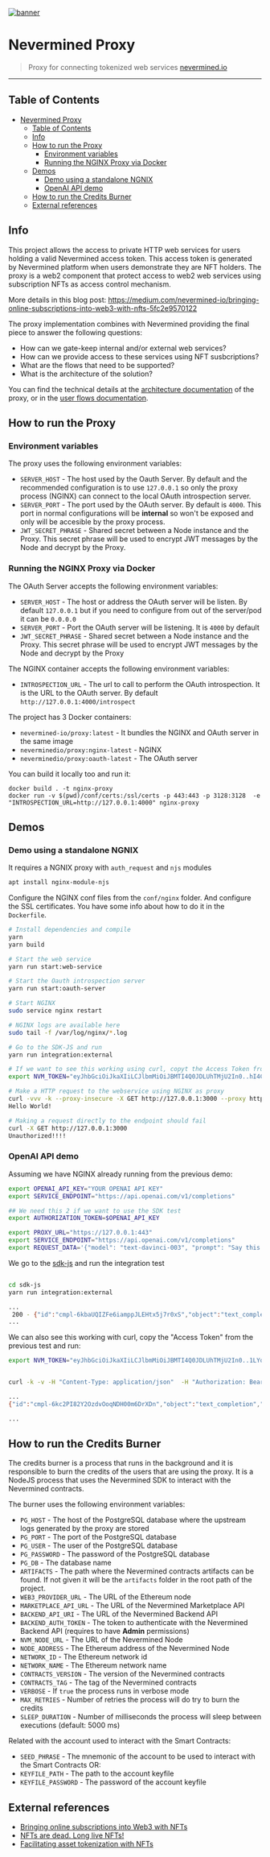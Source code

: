 [![banner](https://raw.githubusercontent.com/nevermined-io/assets/main/images/logo/banner_logo.png)](https://nevermined.io)

# Nevermined Proxy

> Proxy for connecting tokenized web services
> [nevermined.io](https://nevermined.io)

---

## Table of Contents

- [Nevermined Proxy](#nevermined-proxy)
  - [Table of Contents](#table-of-contents)
  - [Info](#info)
  - [How to run the Proxy](#how-to-run-the-proxy)
    - [Environment variables](#environment-variables)
    - [Running the NGINX Proxy via Docker](#running-the-nginx-proxy-via-docker)
  - [Demos](#demos)
    - [Demo using a standalone NGNIX](#demo-using-a-standalone-ngnix)
    - [OpenAI API demo](#openai-api-demo)
  - [How to run the Credits Burner](#how-to-run-the-credits-burner)
  - [External references](#external-references)

## Info

This project allows the access to private HTTP web services for users holding a valid Nevermined access token. This access token is
generated by Nevermined platform when users demonstrate they are NFT holders. The proxy is a web2 component that protect access
to web2 web services using subscription NFTs as access control mechanism.

More details in this blog post:
https://medium.com/nevermined-io/bringing-online-subscriptions-into-web3-with-nfts-5fc2e9570122

The proxy implementation combines with Nevermined providing the final piece to answer the following questions:

- How can we gate-keep internal and/or external web services?
- How can we provide access to these services using NFT susbcriptions?
- What are the flows that need to be supported?
- What is the architecture of the solution?

You can find the technical details at the [architecture documentation](docs/index.mdx) of the proxy, or in the [user flows documentation](docs/user-flows.md).

## How to run the Proxy

### Environment variables

The proxy uses the following environment variables:

- `SERVER_HOST` - The host used by the Oauth Server. By default and the recommended configuration is to use `127.0.0.1` so only the proxy process (NGINX) can connect to the local OAuth introspection server.
- `SERVER_PORT` - The port used by the OAuth server. By default is `4000`. This port in normal configurations will be **internal** so won't be exposed and only will be accesible by the proxy process.
- `JWT_SECRET_PHRASE` - Shared secret between a Node instance and the Proxy. This secret phrase will be used to encrypt JWT messages by the Node and decrypt by the Proxy.

### Running the NGINX Proxy via Docker

The OAuth Server accepts the following environment variables:

- `SERVER_HOST` - The host or address the OAuth server will be listen. By default `127.0.0.1` but if you need to configure from out of the server/pod it can be `0.0.0.0`
- `SERVER_PORT` - Port the OAuth server will be listening. It is `4000` by default
- `JWT_SECRET_PHRASE` - Shared secret between a Node instance and the Proxy. This secret phrase will be used to encrypt JWT messages by the Node and decrypt by the Proxy

The NGINX container accepts the following environment variables:

- `INTROSPECTION_URL` - The url to call to perform the OAuth introspection. It is the URL to the OAuth server. By default `http://127.0.0.1:4000/introspect`

The project has 3 Docker containers:

- `nevermined-io/proxy:latest` - It bundles the NGINX and OAuth server in the same image
- `neverminedio/proxy:nginx-latest` - NGINX
- `neverminedio/proxy:oauth-latest` - The OAuth server

You can build it locally too and run it:

```
docker build . -t nginx-proxy
docker run -v $(pwd)/conf/certs:/ssl/certs -p 443:443 -p 3128:3128  -e "INTROSPECTION_URL=http://127.0.0.1:4000" nginx-proxy
```

## Demos

### Demo using a standalone NGNIX

It requires a NGNIX proxy with `auth_request` and `njs` modules

```bash
apt install nginx-module-njs
```

Configure the NGINX conf files from the `conf/nginx` folder. And configure the SSL certificates. You have some info about how to do it in the `Dockerfile`.

```bash
# Install dependencies and compile
yarn
yarn build

# Start the web service
yarn run start:web-service

# Start the Oauth introspection server
yarn run start:oauth-server

# Start NGINX
sudo service nginx restart

# NGINX logs are available here
sudo tail -f /var/log/nginx/*.log

# Go to the SDK-JS and run
yarn run integration:external

# If we want to see this working using curl, copyt the Access Token from the previous test and export as `NVM_TOKEN` env var
export NVM_TOKEN="eyJhbGciOiJkaXIiLCJlbmMiOiJBMTI4Q0JDLUhTMjU2In0..hI4CMYSs0tqFYdof4hFiUw.2jK41Lgpua6XKZtFvqwjQS3gJDbSs0DVDMNnSW55NVOKVqQqBA1RE2InYpUY3aVJsqdsQ1nT5KpNH-MfwCyk85paoMSTiuHOW1t0bN8dB7PwyMkM5Ubf-8bg3q3rIEpDT7QtQ2M7YbP1t3HL8jhJZDStJ_2AYnumUvCVmKDtPUe_FmVdPcW66ta-d3YWKXkwKN1Ajrdnlsav58f-u6wE-qck_UtzqMpOI1ePmK3I-FBTYtSnpyUZrQu3XOXV2TR23kKaUtclhSdtHSMQHug__5Oe2Ibo3QI0AauThAHD6q98BL3iZn9fH2aCsUP2uFifRc0kC2PrWCz1F1upmaKWg2oJ9Yh9YADA95mcOjH_KSM.7tYdcSQ-AS9zdROBRUOh1g"

# Make a HTTP request to the webservice using NGINX as proxy
curl -vvv -k --proxy-insecure -X GET http://127.0.0.1:3000 --proxy http://127.0.0.1:3128 -H "Authorization: Bearer $NVM_TOKEN"
Hello World!

# Making a request directly to the endpoint should fail
curl -X GET http://127.0.0.1:3000
Unauthorized!!!!

```

### OpenAI API demo

Assuming we have NGINX already running from the previous demo:

```bash
export OPENAI_API_KEY="YOUR OPENAI API KEY"
export SERVICE_ENDPOINT="https://api.openai.com/v1/completions"

## We need this 2 if we want to use the SDK test
export AUTHORIZATION_TOKEN=$OPENAI_API_KEY

export PROXY_URL="https://127.0.0.1:443"
export SERVICE_ENDPOINT="https://api.openai.com/v1/completions"
export REQUEST_DATA='{"model": "text-davinci-003", "prompt": "Say this is a test", "temperature": 0, "max_tokens": 7}'
```

We go to the [sdk-js](https://github.com/nevermined-io/sdk-js/) and run the integration test

```bash

cd sdk-js
yarn run integration:external

...
 200 - {"id":"cmpl-6kbaUQIZFe6iamppJLEHtx5j7r0xS","object":"text_completion","created":1676565594,"model":"text-davinci-003","choices":[{"text":"\n\nThis is indeed a test","index":0,"logprobs":null,"finish_reason":"length"}],"usage":{"prompt_tokens":5,"completion_tokens":7,"total_tokens":12}}
...

```

We can also see this working with curl, copy the "Access Token" from the previous test and run:

```bash
export NVM_TOKEN="eyJhbGciOiJkaXIiLCJlbmMiOiJBMTI4Q0JDLUhTMjU2In0..1LYqALYanLBQPmsMvPP0ug.For0wiUUMVUAxB6vvhhSjCjSucfb8dgf5pz3v-YJPxiDZ5QMr7oB5ShSUh9OErlDShmqumd-rWRcqfXuns7R6FvDMC457jTZe6P2YyFZ_rsU3TLBiv6cyF7Br3B-wshZIaG_MiKoCZqZQJXtIbZhIx4TXdtJc7yKLSRkMP_-kSMROLKlrKuwWuLow6_5G-aOyqJkU0CdZJ-iEY42eh4L0YYALZ3LZlDII-Wv45pPm6Yki3DcgCYfpZ7zSEHJpoSXm3wCB4FJ7enKPxQ02ViRMwwJldvQzrPO2XMbGAmg7OVxMN2iI6PaenUQSO76toX04cgsEnEimKUOifY0Gl_MBBFr4R0AAoCdCW7Jxxq0VBsy1H8qVRb29rR2Ql2IRmOX.1ZN258dHRBHZewKNDhwFbQ"


curl -k -v -H "Content-Type: application/json"  -H "Authorization: Bearer $NVM_TOKEN" -d "$REQUEST_DATA" -H "Host: api.openai.com" https://127.0.0.1:443/v1/completions

...
{"id":"cmpl-6kc2PI82Y2OzdvOoqNDH00m6DrXDn","object":"text_completion","created":1676567325,"model":"text-davinci-003","choices":[{"text":"\n\nThis is indeed a test","index":0,"logprobs":null,"finish_reason":"length"}],"usage":{"prompt_tokens":5,"completion_tokens":7,"total_tokens":12}}

...
```

## How to run the Credits Burner

The credits burner is a process that runs in the background and it is responsible to burn the credits of the users that are using the proxy. It is a NodeJS process that uses the Nevermined SDK to interact with the Nevermined contracts.

The burner uses the following environment variables:

- `PG_HOST` - The host of the PostgreSQL database where the upstream logs generated by the proxy are stored
- `PG_PORT` - The port of the PostgreSQL database
- `PG_USER` - The user of the PostgreSQL database
- `PG_PASSWORD` - The password of the PostgreSQL database
- `PG_DB` - The database name
- `ARTIFACTS` - The path where the Nevermined contracts artifacts can be found. If not given it will be the `artifacts` folder in the root path of the project.
- `WEB3_PROVIDER_URL` - The URL of the Ethereum node
- `MARKETPLACE_API_URL` - The URL of the Nevermined Marketplace API
- `BACKEND_API_URI` - The URL of the Nevermined Backend API
- `BACKEND_AUTH_TOKEN` - The token to authenticate with the Nevermined Backend API (requires to have **Admin** permissions)
- `NVM_NODE_URL` - The URL of the Nevermined Node
- `NODE_ADDRESS` - The Ethereum address of the Nevermined Node
- `NETWORK_ID` - The Ethereum network id
- `NETWORK_NAME` - The Ethereum network name
- `CONTRACTS_VERSION` - The version of the Nevermined contracts
- `CONTRACTS_TAG` - The tag of the Nevermined contracts
- `VERBOSE` - If `true` the process runs in verbose mode
- `MAX_RETRIES` - Number of retries the process will do try to burn the credits
- `SLEEP_DURATION` - Number of milliseconds the process will sleep between executions (default: 5000 ms)

Related with the account used to interact with the Smart Contracts:

- `SEED_PHRASE` - The mnemonic of the account to be used to interact with the Smart Contracts
  OR:
- `KEYFILE_PATH` - The path to the account keyfile
- `KEYFILE_PASSWORD` - The password of the account keyfile


## External references

- [Bringing online subscriptions into Web3 with NFTs](https://medium.com/nevermined-io/bringing-online-subscriptions-into-web3-with-nfts-5fc2e9570122)
- [NFTs are dead. Long live NFTs!](https://medium.com/nevermined-io/nfts-are-dead-long-live-nfts-7a98ecb629d6)
- [Facilitating asset tokenization with NFTs](https://medium.com/nevermined-io/facilitating-asset-tokenization-with-nfts-3f725bfd51e2)
